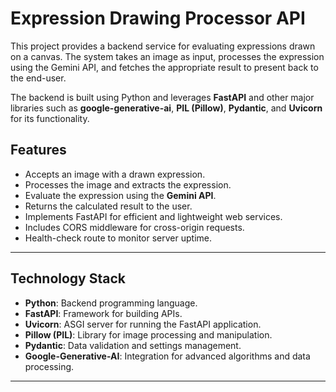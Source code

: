  # Expression Drawing Processor API

This project provides a backend service for evaluating expressions drawn on a canvas. The system takes an image as input, processes the expression using the Gemini API, and fetches the appropriate result to present back to the end-user.

The backend is built using Python and leverages **FastAPI** and other major libraries such as **google-generative-ai**, **PIL (Pillow)**, **Pydantic**, and **Uvicorn** for its functionality.

## Features

- Accepts an image with a drawn expression.
- Processes the image and extracts the expression.
- Evaluate the expression using the **Gemini API**.
- Returns the calculated result to the user.
- Implements FastAPI for efficient and lightweight web services.
- Includes CORS middleware for cross-origin requests.
- Health-check route to monitor server uptime.

---

## Technology Stack

- **Python**: Backend programming language.
- **FastAPI**: Framework for building APIs.
- **Uvicorn**: ASGI server for running the FastAPI application.
- **Pillow (PIL)**: Library for image processing and manipulation.
- **Pydantic**: Data validation and settings management.
- **Google-Generative-AI**: Integration for advanced algorithms and data processing.

---
